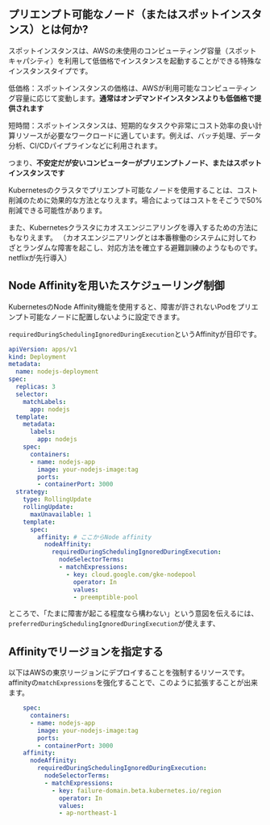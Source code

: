 





## プリエンプト可能なノード（またはスポットインスタンス）とは何か?

スポットインスタンスは、AWSの未使用のコンピューティング容量（スポットキャパシティ）を利用して低価格でインスタンスを起動することができる特殊なインスタンスタイプです。

低価格：スポットインスタンスの価格は、AWSが利用可能なコンピューティング容量に応じて変動します。**通常はオンデマンドインスタンスよりも低価格で提供されます**

短時間：スポットインスタンスは、短期的なタスクや非常にコスト効率の良い計算リソースが必要なワークロードに適しています。例えば、バッチ処理、データ分析、CI/CDパイプラインなどに利用されます。


つまり、**不安定だが安いコンピューターがプリエンプトノード、またはスポットインスタンスです**

Kubernetesのクラスタでプリエンプト可能なノードを使用することは、コスト削減のために効果的な方法となりえます。場合によってはコストをそごうで50%削減できる可能性があります。

また、Kubernetesクラスタにカオスエンジニアリングを導入するための方法にもなりえます。
（カオスエンジニアリングとは本番稼働のシステムに対してわざとランダムな障害を起こし、対応方法を確立する避難訓練のようなものです。netflixが先行導入）



## Node Affinityを用いたスケジューリング制御

KubernetesのNode Affinity機能を使用すると、障害が許されないPodをプリエンプト可能なノードに配置しないように設定できます。

`requiredDuringSchedulingIgnoredDuringExecution`というAffinityが目印です。



```yml
apiVersion: apps/v1
kind: Deployment
metadata:
  name: nodejs-deployment
spec:
  replicas: 3
  selector:
    matchLabels:
      app: nodejs
  template:
    metadata:
      labels:
        app: nodejs
    spec:
      containers:
      - name: nodejs-app
        image: your-nodejs-image:tag
        ports:
        - containerPort: 3000
  strategy:
    type: RollingUpdate
    rollingUpdate:
      maxUnavailable: 1
    template:
      spec:
        affinity: # ここからNode affinity
          nodeAffinity:
            requiredDuringSchedulingIgnoredDuringExecution:
              nodeSelectorTerms:
              - matchExpressions:
                - key: cloud.google.com/gke-nodepool
                  operator: In
                  values:
                  - preemptible-pool
```

ところで、「たまに障害が起こる程度なら構わない」という意図を伝えるには、
`preferredDuringSchedulingIgnoredDuringExecution`が使えます、



## Affinityでリージョンを指定する

以下はAWSの東京リージョンにデプロイすることを強制するリソースです。
affinityの`matchExpressions`を強化することで、このように拡張することが出来ます。

```yml
    spec:
      containers:
      - name: nodejs-app
        image: your-nodejs-image:tag
        ports:
        - containerPort: 3000
    affinity:
      nodeAffinity:
        requiredDuringSchedulingIgnoredDuringExecution:
          nodeSelectorTerms:
          - matchExpressions:
            - key: failure-domain.beta.kubernetes.io/region
              operator: In
              values:
              - ap-northeast-1
```








